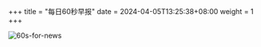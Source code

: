 +++
title = "每日60秒早报"
date = 2024-04-05T13:25:38+08:00
weight = 1
+++

![60s-for-news](/img/zaobao/zaobao.png "由 ALAPI 提供支持")
